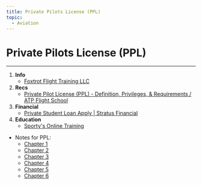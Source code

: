 ```yaml
---
title: Private Pilots License (PPL)
topic:
  - Aviation
---
```

# Private Pilots License (PPL)
___
1. **Info**
    - [Foxtrot Flight Training LLC](https://www.foxtrotflighttraining.com/)
2. **Recs**
    - [Private Pilot License (PPL) - Definition, Privileges, & Requirements / ATP Flight School](https://atpflightschool.com/become-a-pilot/flight-training/private-pilot-license.html)
3. **Financial**
    - [Private Student Loan Apply | Stratus Financial](https://stratus.finance/apply-pilot-student-loan/)
4. **Education** 
    - [Sporty's Online Training](https://courses.sportys.com/training/portal/course/PRIVATE/welcome)

- Notes for PPL:
    - [Chapter 1](ch1.md)
    - [Chapter 2](ch2.md)   
    - [Chapter 3](ch3.md)
    - [Chapter 4](ch4.md)
    - [Chapter 5](ch5.md)
    - [Chapter 6](ch6.md)